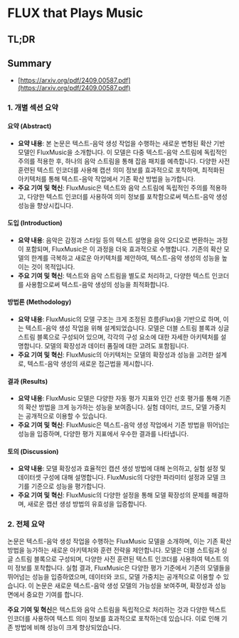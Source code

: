 # FLUX that Plays Music
## TL;DR
## Summary
- [https://arxiv.org/pdf/2409.00587.pdf](https://arxiv.org/pdf/2409.00587.pdf)

### 1. 개별 섹션 요약

#### 요약 (Abstract)
- **요약 내용**: 본 논문은 텍스트-음악 생성 작업을 수행하는 새로운 변형된 확산 기반 모델인 FluxMusic을 소개합니다. 이 모델은 다중 텍스트-음악 스트림에 독립적인 주의를 적용한 후, 하나의 음악 스트림을 통해 잡음 패치를 예측합니다. 다양한 사전 훈련된 텍스트 인코더를 사용해 캡션 의미 정보를 효과적으로 포착하며, 최적화된 아키텍처를 통해 텍스트-음악 작업에서 기존 확산 방법을 능가합니다.
- **주요 기여 및 혁신**: FluxMusic은 텍스트와 음악 스트림에 독립적인 주의를 적용하고, 다양한 텍스트 인코더를 사용하여 의미 정보를 포착함으로써 텍스트-음악 생성 성능을 향상시킵니다.

#### 도입 (Introduction)
- **요약 내용**: 음악은 감정과 스타일 등의 텍스트 설명을 음악 오디오로 변환하는 과정이 포함되며, FluxMusic은 이 과정을 더욱 효과적으로 수행합니다. 기존의 확산 모델의 한계를 극복하고 새로운 아키텍처를 제안하여, 텍스트-음악 생성의 성능을 높이는 것이 목적입니다.
- **주요 기여 및 혁신**: 텍스트와 음악 스트림을 별도로 처리하고, 다양한 텍스트 인코더를 사용함으로써 텍스트-음악 생성의 성능을 최적화합니다.

#### 방법론 (Methodology)
- **요약 내용**: FluxMusic의 모델 구조는 크게 조정된 흐름(Flux)을 기반으로 하며, 이는 텍스트-음악 생성 작업을 위해 설계되었습니다. 모델은 더블 스트림 블록과 싱글 스트림 블록으로 구성되어 있으며, 각각의 구성 요소에 대한 자세한 아키텍처를 설명합니다. 모델의 확장성과 데이터 품질에 대한 고려도 포함됩니다.
- **주요 기여 및 혁신**: FluxMusic의 아키텍처는 모델의 확장성과 성능을 고려한 설계로, 텍스트-음악 생성의 새로운 접근법을 제시합니다.

#### 결과 (Results)
- **요약 내용**: FluxMusic 모델은 다양한 자동 평가 지표와 인간 선호 평가를 통해 기존의 확산 방법을 크게 능가하는 성능을 보여줍니다. 실험 데이터, 코드, 모델 가중치는 공개적으로 이용할 수 있습니다.
- **주요 기여 및 혁신**: FluxMusic은 텍스트-음악 생성 작업에서 기존 방법을 뛰어넘는 성능을 입증하며, 다양한 평가 지표에서 우수한 결과를 나타냅니다.

#### 토의 (Discussion)
- **요약 내용**: 모델 확장성과 효율적인 캡션 생성 방법에 대해 논의하고, 실험 설정 및 데이터셋 구성에 대해 설명합니다. FluxMusic의 다양한 파라미터 설정과 모델 크기를 기준으로 성능을 평가합니다.
- **주요 기여 및 혁신**: FluxMusic의 다양한 설정을 통해 모델 확장성의 문제를 해결하며, 새로운 캡션 생성 방법의 유효성을 입증합니다.

### 2. 전체 요약

논문은 텍스트-음악 생성 작업을 수행하는 FluxMusic 모델을 소개하며, 이는 기존 확산 방법을 능가하는 새로운 아키텍처와 훈련 전략을 제안합니다. 모델은 더블 스트림과 싱글 스트림 블록으로 구성되며, 다양한 사전 훈련된 텍스트 인코더를 사용하여 텍스트 의미 정보를 포착합니다. 실험 결과, FluxMusic은 다양한 평가 기준에서 기존의 모델들을 뛰어넘는 성능을 입증하였으며, 데이터와 코드, 모델 가중치는 공개적으로 이용할 수 있습니다. 이 논문은 새로운 텍스트-음악 생성 모델의 가능성을 보여주며, 확장성과 성능 면에서 중요한 기여를 합니다.

**주요 기여 및 혁신**은 텍스트와 음악 스트림을 독립적으로 처리하는 것과 다양한 텍스트 인코더를 사용하여 텍스트 의미 정보를 효과적으로 포착하는데 있습니다. 이로 인해 기존 방법에 비해 성능이 크게 향상되었습니다.